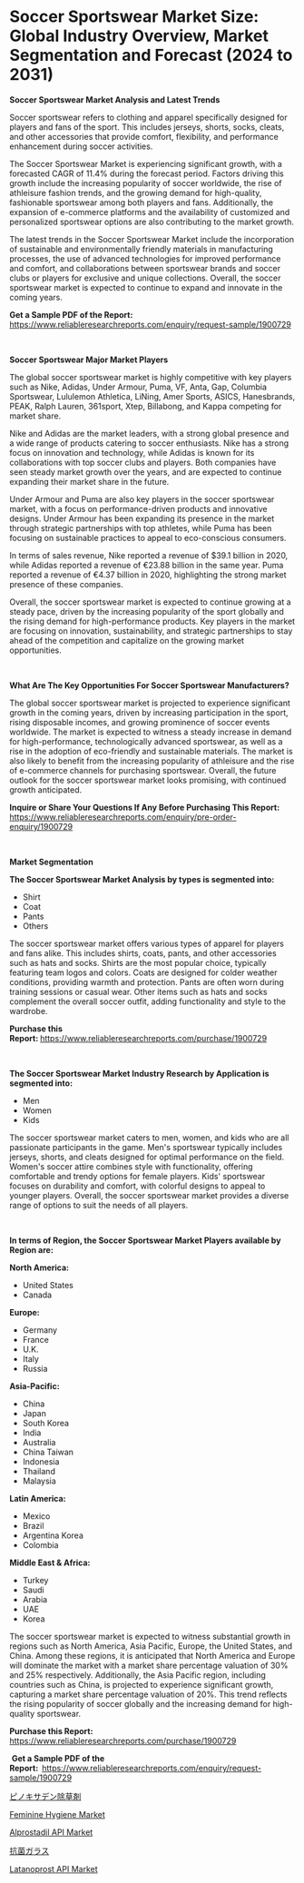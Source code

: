 <p><h1>Soccer Sportswear Market Size: Global Industry Overview, Market Segmentation and Forecast (2024 to 2031)</h1></p><p><strong>Soccer Sportswear Market Analysis and Latest Trends</strong></p>
<p><p>Soccer sportswear refers to clothing and apparel specifically designed for players and fans of the sport. This includes jerseys, shorts, socks, cleats, and other accessories that provide comfort, flexibility, and performance enhancement during soccer activities.</p><p>The Soccer Sportswear Market is experiencing significant growth, with a forecasted CAGR of 11.4% during the forecast period. Factors driving this growth include the increasing popularity of soccer worldwide, the rise of athleisure fashion trends, and the growing demand for high-quality, fashionable sportswear among both players and fans. Additionally, the expansion of e-commerce platforms and the availability of customized and personalized sportswear options are also contributing to the market growth.</p><p>The latest trends in the Soccer Sportswear Market include the incorporation of sustainable and environmentally friendly materials in manufacturing processes, the use of advanced technologies for improved performance and comfort, and collaborations between sportswear brands and soccer clubs or players for exclusive and unique collections. Overall, the soccer sportswear market is expected to continue to expand and innovate in the coming years.</p></p>
<p><strong>Get a Sample PDF of the Report:&nbsp;</strong> <a href="https://www.reliableresearchreports.com/enquiry/request-sample/1900729">https://www.reliableresearchreports.com/enquiry/request-sample/1900729</a></p>
<p>&nbsp;</p>
<p><strong>Soccer Sportswear Major Market Players</strong></p>
<p><p>The global soccer sportswear market is highly competitive with key players such as Nike, Adidas, Under Armour, Puma, VF, Anta, Gap, Columbia Sportswear, Lululemon Athletica, LiNing, Amer Sports, ASICS, Hanesbrands, PEAK, Ralph Lauren, 361sport, Xtep, Billabong, and Kappa competing for market share. </p><p>Nike and Adidas are the market leaders, with a strong global presence and a wide range of products catering to soccer enthusiasts. Nike has a strong focus on innovation and technology, while Adidas is known for its collaborations with top soccer clubs and players. Both companies have seen steady market growth over the years, and are expected to continue expanding their market share in the future.</p><p>Under Armour and Puma are also key players in the soccer sportswear market, with a focus on performance-driven products and innovative designs. Under Armour has been expanding its presence in the market through strategic partnerships with top athletes, while Puma has been focusing on sustainable practices to appeal to eco-conscious consumers.</p><p>In terms of sales revenue, Nike reported a revenue of $39.1 billion in 2020, while Adidas reported a revenue of €23.88 billion in the same year. Puma reported a revenue of €4.37 billion in 2020, highlighting the strong market presence of these companies.</p><p>Overall, the soccer sportswear market is expected to continue growing at a steady pace, driven by the increasing popularity of the sport globally and the rising demand for high-performance products. Key players in the market are focusing on innovation, sustainability, and strategic partnerships to stay ahead of the competition and capitalize on the growing market opportunities.</p></p>
<p>&nbsp;</p>
<p><strong>What Are The Key Opportunities For Soccer Sportswear Manufacturers?</strong></p>
<p><p>The global soccer sportswear market is projected to experience significant growth in the coming years, driven by increasing participation in the sport, rising disposable incomes, and growing prominence of soccer events worldwide. The market is expected to witness a steady increase in demand for high-performance, technologically advanced sportswear, as well as a rise in the adoption of eco-friendly and sustainable materials. The market is also likely to benefit from the increasing popularity of athleisure and the rise of e-commerce channels for purchasing sportswear. Overall, the future outlook for the soccer sportswear market looks promising, with continued growth anticipated.</p></p>
<p><strong>Inquire or Share Your Questions If Any Before Purchasing This Report:</strong> <a href="https://www.reliableresearchreports.com/enquiry/pre-order-enquiry/1900729">https://www.reliableresearchreports.com/enquiry/pre-order-enquiry/1900729</a></p>
<p>&nbsp;</p>
<p><strong>Market Segmentation</strong></p>
<p><strong>The Soccer Sportswear Market Analysis by types is segmented into:</strong></p>
<p><ul><li>Shirt</li><li>Coat</li><li>Pants</li><li>Others</li></ul></p>
<p><p>The soccer sportswear market offers various types of apparel for players and fans alike. This includes shirts, coats, pants, and other accessories such as hats and socks. Shirts are the most popular choice, typically featuring team logos and colors. Coats are designed for colder weather conditions, providing warmth and protection. Pants are often worn during training sessions or casual wear. Other items such as hats and socks complement the overall soccer outfit, adding functionality and style to the wardrobe.</p></p>
<p><strong>Purchase this Report:&nbsp;</strong><a href="https://www.reliableresearchreports.com/purchase/1900729">https://www.reliableresearchreports.com/purchase/1900729</a></p>
<p>&nbsp;</p>
<p><strong>The Soccer Sportswear Market Industry Research by Application is segmented into:</strong></p>
<p><ul><li>Men</li><li>Women</li><li>Kids</li></ul></p>
<p><p>The soccer sportswear market caters to men, women, and kids who are all passionate participants in the game. Men's sportswear typically includes jerseys, shorts, and cleats designed for optimal performance on the field. Women's soccer attire combines style with functionality, offering comfortable and trendy options for female players. Kids' sportswear focuses on durability and comfort, with colorful designs to appeal to younger players. Overall, the soccer sportswear market provides a diverse range of options to suit the needs of all players.</p></p>
<p>&nbsp;</p>
<p><strong>In terms of Region, the Soccer Sportswear Market Players available by Region are:</strong></p>
<p>
    <p> <strong> North America: </strong>
        <ul>
            <li>United States</li>
            <li>Canada</li>
        </ul>
        </p> 
    <p> <strong> Europe: </strong>
        <ul>
            <li>Germany</li>
            <li>France</li>
            <li>U.K.</li>
            <li>Italy</li>
            <li>Russia</li>
        </ul>
        </p> 
    <p> <strong> Asia-Pacific: </strong>
        <ul>
            <li>China</li>
            <li>Japan</li>
            <li>South Korea</li>
            <li>India</li>
            <li>Australia</li>
            <li>China Taiwan</li>
            <li>Indonesia</li>
            <li>Thailand</li>
            <li>Malaysia</li>
        </ul>
        </p> 
    <p> <strong> Latin America: </strong>
        <ul>
            <li>Mexico</li>
            <li>Brazil</li>
            <li>Argentina Korea</li>
            <li>Colombia</li>
        </ul>
        </p> 
    <p> <strong> Middle East & Africa: </strong>
        <ul>
            <li>Turkey</li>
            <li>Saudi</li>
            <li>Arabia</li>
            <li>UAE</li>
            <li>Korea</li>
        </ul>
    </p>
    </p>
<p><p>The soccer sportswear market is expected to witness substantial growth in regions such as North America, Asia Pacific, Europe, the United States, and China. Among these regions, it is anticipated that North America and Europe will dominate the market with a market share percentage valuation of 30% and 25% respectively. Additionally, the Asia Pacific region, including countries such as China, is projected to experience significant growth, capturing a market share percentage valuation of 20%. This trend reflects the rising popularity of soccer globally and the increasing demand for high-quality sportswear.</p></p>
<p><strong>Purchase this Report: </strong><a href="https://www.reliableresearchreports.com/purchase/1900729">https://www.reliableresearchreports.com/purchase/1900729</a></p>
<p>&nbsp;<strong>Get a Sample PDF of the Report:&nbsp;&nbsp;</strong><a href="https://www.reliableresearchreports.com/enquiry/request-sample/1900729">https://www.reliableresearchreports.com/enquiry/request-sample/1900729</a></p>
<p><strong></strong></p>
<p><p><a href="https://github.com/mcbeesbxa270/Market-Research-Report-List-1/blob/main/62302273105.md">ピノキサデン除草剤</a></p><p><a href="https://github.com/dx0328/Market-Research-Report-List-1/blob/main/feminine-hygiene-market.md">Feminine Hygiene Market</a></p><p><a href="https://issuu.com/reportprime-2/docs/alprostadil-api-market-size-2030.pptx">Alprostadil API Market</a></p><p><a href="https://github.com/ksxzwxabcuynh011/Market-Research-Report-List-1/blob/main/26989843104.md">抗菌ガラス</a></p><p><a href="https://issuu.com/reportprime-2/docs/latanoprost-api-market-size-2030.pptx">Latanoprost API Market</a></p></p>